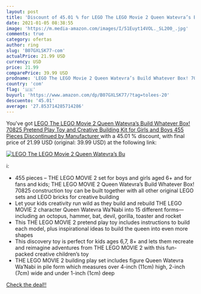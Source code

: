 ```yaml
---
layout: post
title: 'Discount of 45.01 % for LEGO The LEGO Movie 2 Queen Watevra’s Bu'
date: 2021-01-05 08:38:55
image: 'https://m.media-amazon.com/images/I/51Euyt14VOL._SL200_.jpg'
comments: true
category: ofertas
author: ring
slug: 'B07GXLSK77-com'
actualPrice: 21.99 USD
currency: USD
price: 21.99
comparePrice: 39.99 USD
prodname: 'LEGO The LEGO Movie 2 Queen Watevra’s Build Whatever Box! 70825 Pretend Play Toy and Creative Building Kit for Girls and Boys  455 Pieces   Discontinued by Manufacturer '
country: 'com'
flag: '🇺🇸'
buyurl: 'https://www.amazon.com/dp/B07GXLSK77/?tag=tolees-20'
descuento: '45.01'
average: '27.853714285714286'
---
```


You've got [LEGO The LEGO Movie 2 Queen Watevra’s Build Whatever Box! 70825 Pretend Play Toy and Creative Building Kit for Girls and Boys  455 Pieces   Discontinued by Manufacturer ](https://www.amazon.com/dp/B07GXLSK77/?tag=tolees-20) with a  45.01 % discount, with final price of 21.99 USD (original: 39.99 USD) at the following link:

[![LEGO The LEGO Movie 2 Queen Watevra’s Bu](https://m.media-amazon.com/images/I/51Euyt14VOL._SL200_.jpg)](https://www.amazon.com/dp/B07GXLSK77/?tag=tolees-20)

ℹ️:

- 455 pieces – THE LEGO MOVIE 2 set for boys and girls aged 6+ and for fans and kids; THE LEGO MOVIE 2 Queen Watevra’s Build Whatever Box! 70825 construction toy can be built together with all other original LEGO sets and LEGO bricks for creative building
- Let your kids creativity run wild as they build and rebuild THE LEGO MOVIE 2 character Queen Watevra Wa’Nabi into 15 different forms—including an octopus, hammer, bat, devil, gorilla, toaster and rocket
- This THE LEGO MOVIE 2 pretend play toy includes instructions to build each model, plus inspirational ideas to build the queen into even more shapes
- This discovery toy is perfect for kids ages 6,7, 8+ and lets them recreate and reimagine adventures from THE LEGO MOVIE 2 with this fun-packed creative children’s toy
- THE LEGO MOVIE 2 building play set includes figure Queen Watevra Wa’Nabi in pile form which measures over 4-inch (11cm) high, 2-inch (7cm) wide and under 1-inch (1cm) deep

[Check the deal!!](https://www.amazon.com/dp/B07GXLSK77/?tag=tolees-20)
